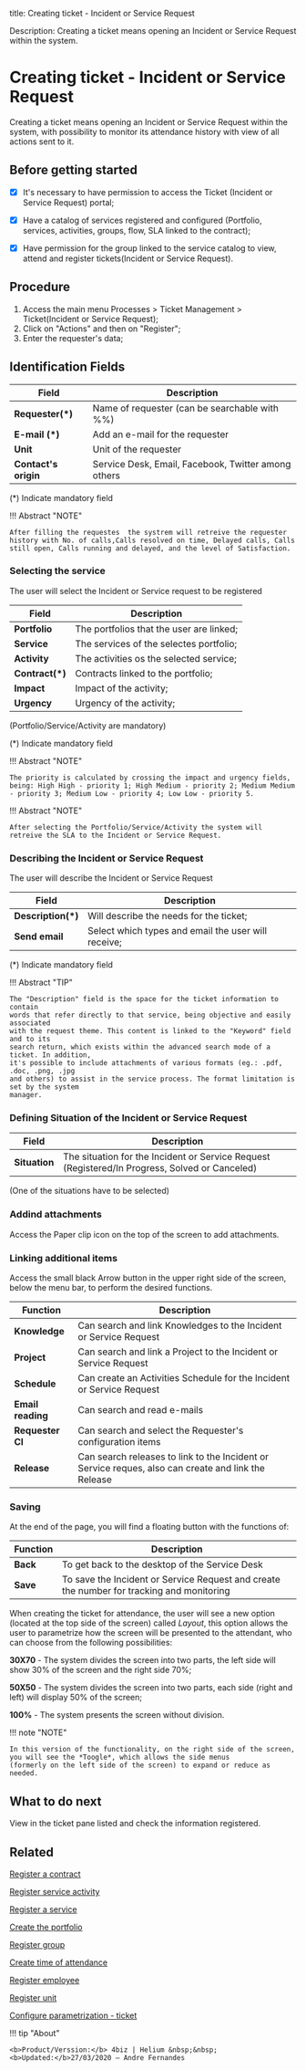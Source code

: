 title:  Creating ticket - Incident or Service Request

Description: Creating a ticket means opening an Incident or Service Request within the system.

# Creating ticket - Incident or Service Request

Creating a ticket means opening an Incident or Service Request  within the system, with possibility to monitor its attendance history with view of all actions sent to it.

## Before getting started

- [X] It's necessary to have permission to access the Ticket (Incident or Service Request) portal;
- [X] Have a catalog of services registered and configured (Portfolio, services, activities, groups, flow, SLA linked to the contract);
- [X] Have permission for the group linked to the service catalog to view, attend and register tickets(Incident or Service Request).


## Procedure

1.	Access the main menu Processes > Ticket Management > Ticket(Incident or Service Request);
2.	Click on "Actions" and then on "Register";
3.	Enter the requester's data;

## Identification Fields 
| Field                | Description                                         |
|----------------------|-----------------------------------------------------|
| **Requester(\*)**    | Name of requester (can be searchable with %%)       |
| **E-mail (\*)**      | Add an e-mail for the requester                     |
| **Unit**             | Unit of the requester                               |
| **Contact's origin** | Service Desk, Email, Facebook, Twitter among others |

(*) Indicate mandatory field

!!! Abstract "NOTE"

    After filling the requestes  the systrem will retreive the requester history with No. of calls,Calls resolved on time, Delayed calls, Calls still open, Calls running and delayed, and the level of Satisfaction.

### Selecting the service

The user will select the Incident or Service request to be registered 

| Field            | Description                              |
|------------------|------------------------------------------|
| **Portfolio**    | The portfolios that the user are linked; |
| **Service**      | The services of the selectes portfolio;  |
| **Activity**     | The activities os the selected service;  |
| **Contract(\*)** | Contracts linked to the portfolio;       |
| **Impact**       | Impact of the activity;                  |
| **Urgency**      | Urgency of the activity;                 |

(Portfolio/Service/Activity are mandatory)

(*) Indicate mandatory field

!!! Abstract "NOTE"

    The priority is calculated by crossing the impact and urgency fields, being: High High - priority 1; High Medium - priority 2; Medium Medium - priority 3; Medium Low - priority 4; Low Low - priority 5.

!!! Abstract "NOTE"

    After selecting the Portfolio/Service/Activity the system will retreive the SLA to the Incident or Service Request.

### Describing the Incident or Service Request

The user will describe the Incident or Service Request

| Field               | Description                                                             |
|---------------------|-------------------------------------------------------------------------|
| **Description(\*)** | Will describe the needs for the ticket;                                 |
| **Send email**      | Select which types and email the user will receive;                     |

(*) Indicate mandatory field

!!! Abstract "TIP"

    The "Description" field is the space for the ticket information to contain 
    words that refer directly to that service, being objective and easily associated 
    with the request theme. This content is linked to the "Keyword" field and to its 
    search return, which exists within the advanced search mode of a ticket. In addition, 
    it's possible to include attachments of various formats (eg.: .pdf, .doc, .png, .jpg 
    and others) to assist in the service process. The format limitation is set by the system 
    manager.

### Defining Situation of the Incident or Service Request

| Field             | Description                                                                                     |
|-------------------|-------------------------------------------------------------------------------------------------|
| **Situation**     |  The situation for the Incident or Service Request (Registered/In Progress, Solved or Canceled) |

(One of the situations have to be selected)

### Addind attachments

Access the Paper clip icon on the top of the screen to add attachments.

### Linking additional items

Access the small black Arrow button in the upper right side of the screen, below the menu bar, to perform the desired functions.

| Function           | Description                                                                                         |
|--------------------|-----------------------------------------------------------------------------------------------------|
| **Knowledge**      | Can search and link Knowledges to the Incident or Service Request                                   |
| **Project**        | Can search and link a Project to the Incident or Service Request                                    |
| **Schedule**       | Can create an Activities Schedule for the Incident or Service Request                               |
| **Email reading**  | Can search and read e-mails                                                                         |
| **Requester CI**   | Can search and select the Requester's configuration items                                           |
| **Release**        | Can search releases to link to the Incident or Service reques, also can create and link the Release |


### Saving 

At the end of the page, you will find a floating button with the functions of:

| Function           | Description                                                                                         |
|--------------------|-----------------------------------------------------------------------------------------------------|
| **Back**           | To get back to the desktop of the Service Desk                                                      |
| **Save**           | To save the Incident or Service Request and create the number for tracking and monitoring           |


When creating the ticket for attendance, the user will see a new option (located at the top side of the screen) called *Layout*, this option allows the user to parametrize how the screen will be presented to the attendant, who can choose from the following possibilities:

**30X70** - The system divides the screen into two parts, the left side will show 30% of the screen and the right side 70%;

**50X50** - The system divides the screen into two parts, each side (right and left) will display 50% of the screen;

**100%** - The system presents the screen without division.


!!! note "NOTE"

    In this version of the functionality, on the right side of the screen, you will see the *Toogle*, which allows the side menus
    (formerly on the left side of the screen) to expand or reduce as needed.

What to do next
-------------------

View in the ticket pane listed and check the information registered.

Related
-----------

[Register a contract](/en-us/4biz-helium/additional-features/contract-management/use/register-contract.html)

[Register service activity](/en-us/4biz-helium/processes/portfolio-and-catalog/use/register-service-activity.html)

[Register a service](/en-us/4biz-helium/processes/portfolio-and-catalog/use/register-a-service.html)

[Create the portfolio](/en-us/4biz-helium/processes/portfolio-and-catalog/use/create-the-portfolio.html)

[Register group](/en-us/4biz-helium/initial-settings/access-settings/user/register-groups.html)

[Create time of attendance](/en-us/4biz-helium/processes/service-level/configuration/create-time-attendance.html)

[Register employee](/en-us/4biz-helium/initial-settings/access-settings/user/register-employee.html)

[Register unit](/en-us/4biz-helium/platform-administration/region-and-language/register-unit.html)

[Configure parametrization - ticket](/en-us/4biz-helium/platform-administration/parameters-list/configure-parametrization-ticket.html)

!!! tip "About"

    <b>Product/Verssion:</b> 4biz | Helium &nbsp;&nbsp;
    <b>Updated:</b>27/03/2020 – Andre Fernandes

